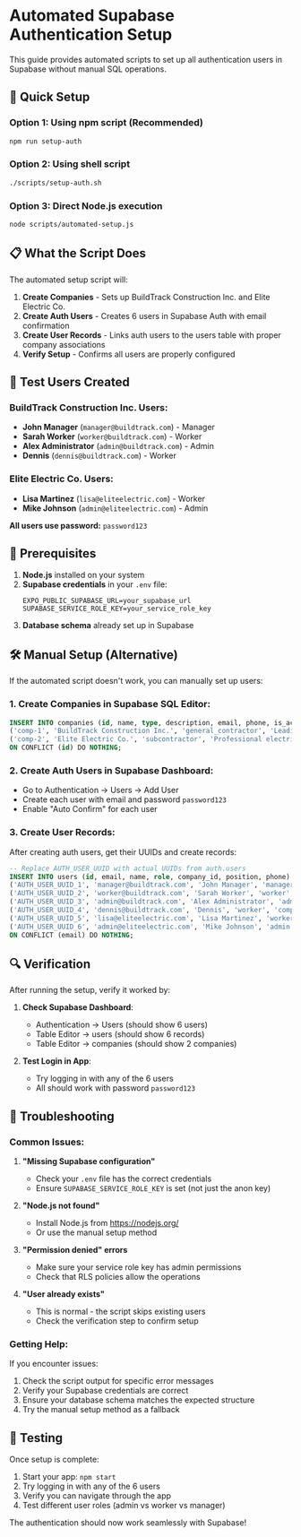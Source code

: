 # Automated Supabase Authentication Setup

This guide provides automated scripts to set up all authentication users in Supabase without manual SQL operations.

## 🚀 Quick Setup

### Option 1: Using npm script (Recommended)
```bash
npm run setup-auth
```

### Option 2: Using shell script
```bash
./scripts/setup-auth.sh
```

### Option 3: Direct Node.js execution
```bash
node scripts/automated-setup.js
```

## 📋 What the Script Does

The automated setup script will:

1. **Create Companies** - Sets up BuildTrack Construction Inc. and Elite Electric Co.
2. **Create Auth Users** - Creates 6 users in Supabase Auth with email confirmation
3. **Create User Records** - Links auth users to the users table with proper company associations
4. **Verify Setup** - Confirms all users are properly configured

## 👥 Test Users Created

### BuildTrack Construction Inc. Users:
- **John Manager** (`manager@buildtrack.com`) - Manager
- **Sarah Worker** (`worker@buildtrack.com`) - Worker  
- **Alex Administrator** (`admin@buildtrack.com`) - Admin
- **Dennis** (`dennis@buildtrack.com`) - Worker

### Elite Electric Co. Users:
- **Lisa Martinez** (`lisa@eliteelectric.com`) - Worker
- **Mike Johnson** (`admin@eliteelectric.com`) - Admin

**All users use password:** `password123`

## 🔧 Prerequisites

1. **Node.js** installed on your system
2. **Supabase credentials** in your `.env` file:
   ```
   EXPO_PUBLIC_SUPABASE_URL=your_supabase_url
   SUPABASE_SERVICE_ROLE_KEY=your_service_role_key
   ```
3. **Database schema** already set up in Supabase

## 🛠️ Manual Setup (Alternative)

If the automated script doesn't work, you can manually set up users:

### 1. Create Companies in Supabase SQL Editor:
```sql
INSERT INTO companies (id, name, type, description, email, phone, is_active) VALUES
('comp-1', 'BuildTrack Construction Inc.', 'general_contractor', 'Leading general contractor specializing in commercial projects', 'contact@buildtrack.com', '555-0100', true),
('comp-2', 'Elite Electric Co.', 'subcontractor', 'Professional electrical services', 'info@eliteelectric.com', '555-0200', true)
ON CONFLICT (id) DO NOTHING;
```

### 2. Create Auth Users in Supabase Dashboard:
- Go to Authentication → Users → Add User
- Create each user with email and password `password123`
- Enable "Auto Confirm" for each user

### 3. Create User Records:
After creating auth users, get their UUIDs and create records:
```sql
-- Replace AUTH_USER_UUID with actual UUIDs from auth.users
INSERT INTO users (id, email, name, role, company_id, position, phone) VALUES
('AUTH_USER_UUID_1', 'manager@buildtrack.com', 'John Manager', 'manager', 'comp-1', 'Project Manager', '555-0101'),
('AUTH_USER_UUID_2', 'worker@buildtrack.com', 'Sarah Worker', 'worker', 'comp-1', 'Construction Worker', '555-0102'),
('AUTH_USER_UUID_3', 'admin@buildtrack.com', 'Alex Administrator', 'admin', 'comp-1', 'System Administrator', '555-0103'),
('AUTH_USER_UUID_4', 'dennis@buildtrack.com', 'Dennis', 'worker', 'comp-1', 'Site Supervisor', '555-0106'),
('AUTH_USER_UUID_5', 'lisa@eliteelectric.com', 'Lisa Martinez', 'worker', 'comp-2', 'Electrician', '555-0104'),
('AUTH_USER_UUID_6', 'admin@eliteelectric.com', 'Mike Johnson', 'admin', 'comp-2', 'Operations Manager', '555-0105')
ON CONFLICT (email) DO NOTHING;
```

## 🔍 Verification

After running the setup, verify it worked by:

1. **Check Supabase Dashboard**:
   - Authentication → Users (should show 6 users)
   - Table Editor → users (should show 6 records)
   - Table Editor → companies (should show 2 companies)

2. **Test Login in App**:
   - Try logging in with any of the 6 users
   - All should work with password `password123`

## 🐛 Troubleshooting

### Common Issues:

1. **"Missing Supabase configuration"**
   - Check your `.env` file has the correct credentials
   - Ensure `SUPABASE_SERVICE_ROLE_KEY` is set (not just the anon key)

2. **"Node.js not found"**
   - Install Node.js from https://nodejs.org/
   - Or use the manual setup method

3. **"Permission denied" errors**
   - Make sure your service role key has admin permissions
   - Check that RLS policies allow the operations

4. **"User already exists"**
   - This is normal - the script skips existing users
   - Check the verification step to confirm setup

### Getting Help:

If you encounter issues:
1. Check the script output for specific error messages
2. Verify your Supabase credentials are correct
3. Ensure your database schema matches the expected structure
4. Try the manual setup method as a fallback

## 📱 Testing

Once setup is complete:
1. Start your app: `npm start`
2. Try logging in with any of the 6 users
3. Verify you can navigate through the app
4. Test different user roles (admin vs worker vs manager)

The authentication should now work seamlessly with Supabase!

